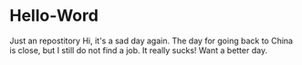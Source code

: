 # Hello-Word
Just an repostitory
Hi, it's a sad day again. 
The day for going back to China is close, but I still do not find a job.
It really sucks!
Want a better day.
